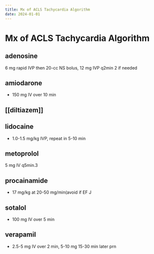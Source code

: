 ```yaml
---
title: Mx of ACLS Tachycardia Algorithm
date: 2024-01-01
---
```

# Mx of ACLS Tachycardia Algorithm

## adenosine
6 mg rapid IVP then 20-cc NS bolus,
12 mg IVP q2min
2 if needed

## amiodarone
* 150 mg lV over 10 min

## [[diltiazem]]

## lidocaine
* 1.0-1.5 mg/kg IVP, repeat in 5-10 min

## metoprolol
5 mg IV q5min.3

## procainamide
* 17 mg/kg at 20-50 mg/min(avoid if EF J

## sotalol
* 100 mg IV over 5 min

## verapamil
* 2.5-5 mg IV over 2 min, 5-10 mg 15-30 min later
prn
